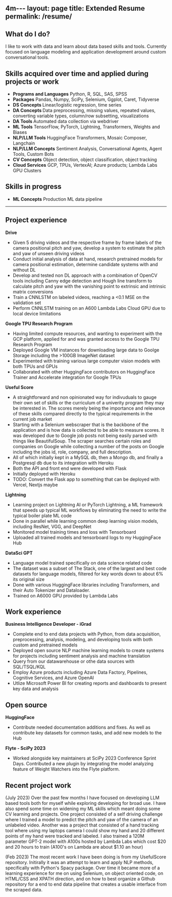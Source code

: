 4m---
layout: page
title: Extended Resume
permalink: /resume/
---

## What do I do?
I like to work with data and learn about data based skills and tools.  Currently focused on language modeling and application development around custom conversational tools.




## Skills acquired over time and applied during projects or work

- <b>Programs and Languages</b> Python, R, SQL, SAS, SPSS
- <b>Packages</b> Pandas, Numpy, SciPy, Selenium, Ggplot, Caret, Tidyverse
- <b>DS Concepts </b> Linear/logistic regression, time series
- <b>DA Concepts </b> Data preprocessing, missing values, repeated values, converting variable types, column/row subsetting, visualizations
- <b>DA Tools </b> Automated data collection via webdriver
- <b> ML Tools</b> TensorFlow, PyTorch, Lightning, Transformers, Weights and Biases
- <b> NLP/LLM Tools</b> HuggingFace Transformers, Mosaic Composer, Langchain
- <b> NLP/LLM Concepts</b> Sentiment Analysis, Conversational Agents, Agent Tools, Custom Bots
- <b> CV Concepts</b> Object detection, object classification, object tracking
- <b> Cloud Services</b> GCP, TPUs, VertexAI; Azure products; Lambda Labs GPU Clusters 


## Skills in progress

- <b> ML Concepts</b> Production ML data pipeline

----



## Project experience

<b> Drive </b>
- Given 5 driving videos and the respective frame by frame labels of the camera positional pitch and yaw, develop a system to estimate the pitch and yaw of unseen driving videos
- Conduct initial analysis of data at hand, research pretrained models for camera positional estimation, determine candidate systems with and without DL
- Develop and tested non DL approach with a combination of OpenCV tools including Canny edge detection and Hough line transform to calculate pitch and yaw with the vanishing point to extrinsic and intrinsic matrix conversions
- Train a CNNLSTM on labeled videos, reaching a <0.1 MSE on the validation set
- Perform CNNLSTM training on an A600 Lambda Labs Cloud GPU due to local device limitations


<b> Google TPU Research Program </b>
- Having limited compute resources, and wanting to experiment with the GCP platform, applied for and was granted access to the Google TPU Research Program 
- Deployed Google VM instances for downloading large data to Goolge Storage including the >100GB ImageNet dataset
- Experimented with training various large computer vision models with both TPUs and GPUs
- Collaborated with other HuggingFace contributors on HuggingFace Trainer and Accelerate integration for Google TPUs 

<b> Useful Score </b> 
- A straightforward and non opinionated way for indivuduals to gauge their own set of skills or the curriculum of a univerity program they may be interested in.  The scores merely being the importance and relevance of these skills compared directly to the typical requirements in the current job market
- Starting with a Selenium webscraper that is the backbone of the application and is how data is collected to be able to measure scores.  It was developed due to Google job posts not being easily parsed with things like BeautifulSoup.  The scraper searches certain roles and companies on Google while collecting a number of the posts on Google including the jobs id, role, company, and full description.
- All of which initially kept in a MySQL db, then a Mongo db, and finally a Postgresql db due to its integration with Heroku
- Both the API and front end were developed with Flask
- Initially deployed with Heroku
- TODO: Convert the Flask app to something that can be deployed with Vercel, Nextjs maybe

<b> Lightning </b> 
- Learning project on Lightning AI or PyTorch Lightning, a ML framework that speeds up typical ML workflows by eliminating the need to write the typical boiler plate ML code
- Done in parallel while learning common deep learning vision models, including ResNet, VGG, and DeepNet
- Monitored model training times and loss with Tensorboard
- Uploaded all trained models and tensorboard logs to my HuggingFace Hub

<b> DataSci GPT </b> 
- Language model trained specifically on data science related code
- The dataset was a subset of The Stack, one of the largest and best code datasets for language models, filtered for key words down to about 6% its original size
- Done with various HuggingFace libraries including Transformers, and their Auto Tokenizer and Dataloader.
- Trained on A6000 GPU provided by Lambda Labs


## Work experience

<b> Business Intelligence Developer - iGrad </b>
- Complete end to end data projects with Python, from data acquisition, preprocessing, analysis, modeling, and developing tools with both custom and pretrained models
- Deployed open source NLP machine learning models to create systems for projects including sentiment analysis and machine translation
- Query from our datawarehouse or othe data sources with SQL/TSQL/KQL
- Employ Azure products including Azure Data Factory, Pipelines, Cognitive Services, and Azure OpenAI
- Utlize Microsoft Power BI for creating reports and dashboards to present key data and analysis

## Open source

<b> HuggingFace </b>
  - Contribute needed documentation additions and fixes.  As well as contribute key datasets for common tasks, and add new models to the Hub

<b> Flyte - SciPy 2023</b> 
  - Worked alongside key maintainers at SciPy 2023 Conference Sprint Days.  Contributed a new plugin by integrating the model analyzing feature of Weight Watchers into the Flyte platform.


## Recent project work
(July 2023) Over the past few months I have focused on developing LLM based tools both for myself while exploring developing for broad use.  I have also spend some time on widening my ML skills which meant doing some CV learning and projects.  One project consisted of a self driving challenge where I trained a model to predict the pitch and yaw of the camera of an unlabeled video.  Another was a project that consisted of a hand tracking tool where using my laptops camera I could show my hand and 20 different points of my hand were tracked and labeled.  I also trained a 120M parameter GPT-2 model with A100s hosted by Lambda Labs which cost $20 and 20 hours to train (A100's on Lambda are about $1.10 an hour)


(Feb 2023) The most recent work I have been doing is from my UsefulScore repository.  Initirally it was an attempt to learn and apply NLP methods, specifically with Python's Spacy package.  Over time it became more of a learning experience for me on using Selenium, on object oriented code, on HTML/CSS and XPATH direction, and on how to best organize a Github repository for a end to end data pipeline that creates a usable interface from the scraped data.
